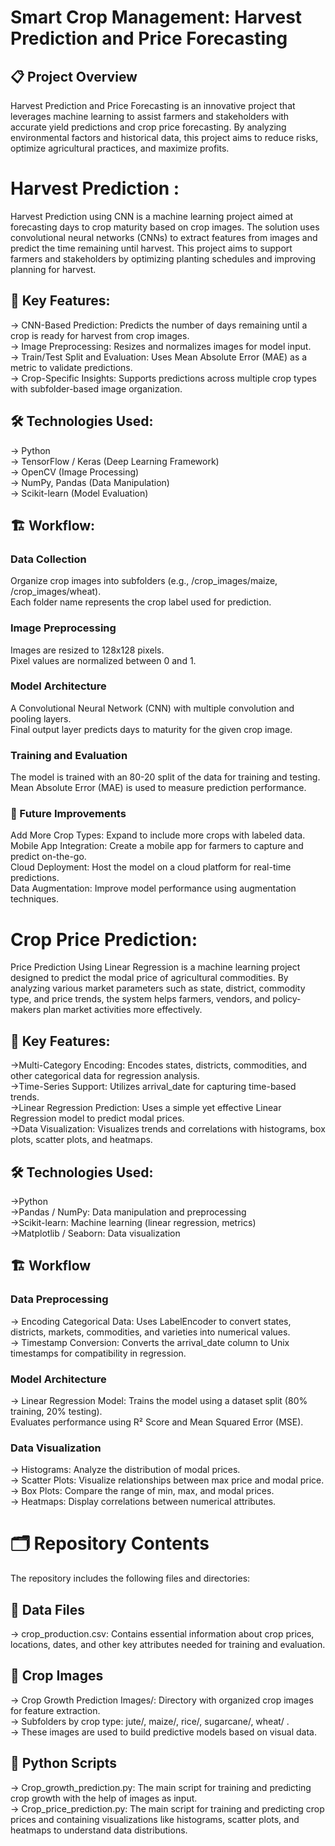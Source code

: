 # Smart Crop Management: Harvest Prediction and Price Forecasting
## 📋 Project Overview 
Harvest Prediction and Price Forecasting is an innovative project that leverages machine learning to assist farmers and stakeholders with accurate yield predictions and crop price forecasting. By analyzing environmental factors and historical data, this project aims to reduce risks, optimize agricultural practices, and maximize profits.

# Harvest Prediction :
Harvest Prediction using CNN is a machine learning project aimed at forecasting days to crop maturity based on crop images. The solution uses convolutional neural networks (CNNs) to extract features from images and predict the time remaining until harvest. This project aims to support farmers and stakeholders by optimizing planting schedules and improving planning for harvest.

## 🎯 Key Features:
-> CNN-Based Prediction: Predicts the number of days remaining until a crop is ready for harvest from crop images.<br>
-> Image Preprocessing: Resizes and normalizes images for model input.<br>
-> Train/Test Split and Evaluation: Uses Mean Absolute Error (MAE) as a metric to validate predictions.<br>
-> Crop-Specific Insights: Supports predictions across multiple crop types with subfolder-based image organization.<br>

## 🛠️ Technologies Used:

-> Python<br>
-> TensorFlow / Keras (Deep Learning Framework)<br>
-> OpenCV (Image Processing)<br>
-> NumPy, Pandas (Data Manipulation)<br>
-> Scikit-learn (Model Evaluation)<br>

## 🏗️ Workflow:

### Data Collection
Organize crop images into subfolders (e.g., /crop_images/maize, /crop_images/wheat).<br>
Each folder name represents the crop label used for prediction.<br>

### Image Preprocessing
Images are resized to 128x128 pixels.<br>
Pixel values are normalized between 0 and 1.<br>

### Model Architecture
A Convolutional Neural Network (CNN) with multiple convolution and pooling layers.<br>
Final output layer predicts days to maturity for the given crop image.<br>

### Training and Evaluation
The model is trained with an 80-20 split of the data for training and testing.<br>
Mean Absolute Error (MAE) is used to measure prediction performance.<br>

### 🚀 Future Improvements
Add More Crop Types: Expand to include more crops with labeled data.<br>
Mobile App Integration: Create a mobile app for farmers to capture and predict on-the-go.<br>
Cloud Deployment: Host the model on a cloud platform for real-time predictions.<br>
Data Augmentation: Improve model performance using augmentation techniques.<br>

# Crop Price Prediction:
Price Prediction Using Linear Regression is a machine learning project designed to predict the modal price of agricultural commodities. By analyzing various market parameters such as state, district, commodity type, and price trends, the system helps farmers, vendors, and policy-makers plan market activities more effectively.

## 🎯 Key Features:
->Multi-Category Encoding: Encodes states, districts, commodities, and other categorical data for regression analysis.<br>
->Time-Series Support: Utilizes arrival_date for capturing time-based trends.<br>
->Linear Regression Prediction: Uses a simple yet effective Linear Regression model to predict modal prices.<br>
->Data Visualization: Visualizes trends and correlations with histograms, box plots, scatter plots, and heatmaps.<br>

## 🛠️ Technologies Used:
->Python<br>
->Pandas / NumPy: Data manipulation and preprocessing<br>
->Scikit-learn: Machine learning (linear regression, metrics)<br>
->Matplotlib / Seaborn: Data visualization<br>

##  🏗️ Workflow
### Data Preprocessing
-> Encoding Categorical Data: Uses LabelEncoder to convert states, districts, markets, commodities, and varieties into numerical values.<br>
-> Timestamp Conversion: Converts the arrival_date column to Unix timestamps for compatibility in regression.<br>

### Model Architecture

-> Linear Regression Model: Trains the model using a dataset split (80% training, 20% testing).<br>
Evaluates performance using R² Score and Mean Squared Error (MSE).<br>

### Data Visualization
-> Histograms: Analyze the distribution of modal prices.<br>
-> Scatter Plots: Visualize relationships between max price and modal price.<br>
-> Box Plots: Compare the range of min, max, and modal prices.<br>
-> Heatmaps: Display correlations between numerical attributes.<br>

# 🗂️ Repository Contents
The repository includes the following files and directories:

## 📂 Data Files
-> crop_production.csv: Contains essential information about crop prices, locations, dates, and other key attributes needed for training and evaluation.

## 📁 Crop Images
-> Crop Growth Prediction Images/: Directory with organized crop images for feature extraction.<br>
-> Subfolders by crop type: jute/, maize/, rice/, sugarcane/, wheat/ .<br>
-> These images are used to build predictive models based on visual data.<br>

## 🐍 Python Scripts
-> Crop_growth_prediction.py: The main script for training and predicting crop growth with the help of images as input.<br>
-> Crop_price_prediction.py: The main script for training and predicting crop prices and containing visualizations like histograms, scatter plots, and heatmaps to understand data distributions.<br>
